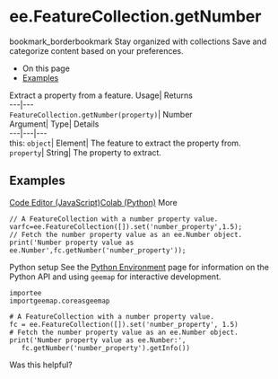  
#  ee.FeatureCollection.getNumber 
bookmark_borderbookmark Stay organized with collections  Save and categorize content based on your preferences.
  * On this page
  * [Examples](https://developers.google.com/earth-engine/apidocs/ee-featurecollection-getnumber#examples)


Extract a property from a feature. 
Usage| Returns  
---|---  
`FeatureCollection.getNumber(property)`| Number  
Argument| Type| Details  
---|---|---  
this: `object`| Element| The feature to extract the property from.  
`property`| String| The property to extract.  
## Examples
[Code Editor (JavaScript)](https://developers.google.com/earth-engine/apidocs/ee-featurecollection-getnumber#code-editor-javascript-sample)[Colab (Python)](https://developers.google.com/earth-engine/apidocs/ee-featurecollection-getnumber#colab-python-sample) More
```
// A FeatureCollection with a number property value.
varfc=ee.FeatureCollection([]).set('number_property',1.5);
// Fetch the number property value as an ee.Number object.
print('Number property value as ee.Number',fc.getNumber('number_property'));
```
Python setup
See the [ Python Environment](https://developers.google.com/earth-engine/guides/python_install) page for information on the Python API and using `geemap` for interactive development.
```
importee
importgeemap.coreasgeemap
```
```
# A FeatureCollection with a number property value.
fc = ee.FeatureCollection([]).set('number_property', 1.5)
# Fetch the number property value as an ee.Number object.
print('Number property value as ee.Number:',
   fc.getNumber('number_property').getInfo())
```

Was this helpful?
